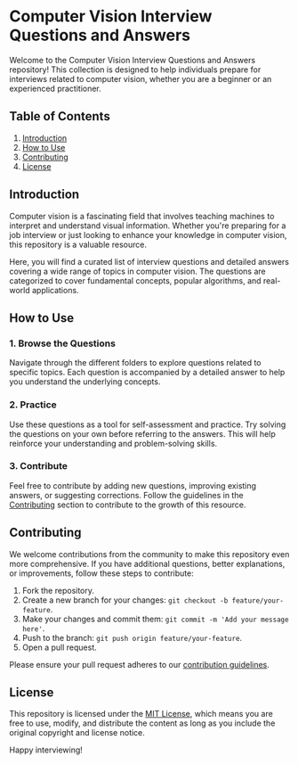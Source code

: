 # Computer Vision Interview Questions and Answers

Welcome to the Computer Vision Interview Questions and Answers repository! This collection is designed to help individuals prepare for interviews related to computer vision, whether you are a beginner or an experienced practitioner.

## Table of Contents

1. [Introduction](#introduction)
2. [How to Use](#how-to-use)
3. [Contributing](#contributing)
4. [License](#license)

## Introduction

Computer vision is a fascinating field that involves teaching machines to interpret and understand visual information. Whether you're preparing for a job interview or just looking to enhance your knowledge in computer vision, this repository is a valuable resource.

Here, you will find a curated list of interview questions and detailed answers covering a wide range of topics in computer vision. The questions are categorized to cover fundamental concepts, popular algorithms, and real-world applications.

## How to Use

### 1. Browse the Questions

Navigate through the different folders to explore questions related to specific topics. Each question is accompanied by a detailed answer to help you understand the underlying concepts.

### 2. Practice

Use these questions as a tool for self-assessment and practice. Try solving the questions on your own before referring to the answers. This will help reinforce your understanding and problem-solving skills.

### 3. Contribute

Feel free to contribute by adding new questions, improving existing answers, or suggesting corrections. Follow the guidelines in the [Contributing](#contributing) section to contribute to the growth of this resource.

## Contributing

We welcome contributions from the community to make this repository even more comprehensive. If you have additional questions, better explanations, or improvements, follow these steps to contribute:

1. Fork the repository.
2. Create a new branch for your changes: `git checkout -b feature/your-feature`.
3. Make your changes and commit them: `git commit -m 'Add your message here'`.
4. Push to the branch: `git push origin feature/your-feature`.
5. Open a pull request.

Please ensure your pull request adheres to our [contribution guidelines](CONTRIBUTING.md).

## License

This repository is licensed under the [MIT License](LICENSE), which means you are free to use, modify, and distribute the content as long as you include the original copyright and license notice.

Happy interviewing!
